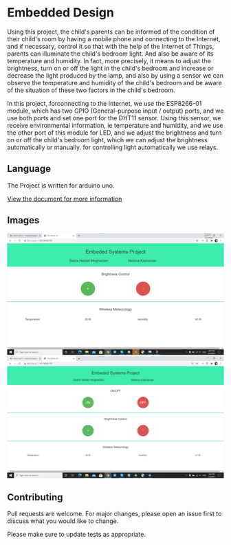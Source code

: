 # Embedded Design

Using this project, the child's parents can be informed of the condition of their child's room by having a mobile phone and connecting to the Internet, and if necessary, control it so that with the help of the Internet of Things, parents can illuminate the child's bedroom light. And also be aware of its temperature and humidity. In fact, more precisely, it means to adjust the brightness, turn on or off the light in the child's bedroom and increase or decrease the light produced by the lamp, and also by using a sensor we can observe the temperature and humidity of the child's bedroom and be aware of the situation of these two factors in the child's bedroom.

In this project, forconnecting to the Internet, we use the ESP8266-01 module, which has two GPIO (General-purpose input / output) ports, and we use both ports and set one port for the DHT11 sensor. Using this sensor, we receive environmental information, ie temperature and humidity, and we use the other port of this module for LED, and we adjust the brightness and turn on or off the child's bedroom light, which we can adjust the brightness automatically or manually. for controlling light automatically we use relays.

## Language
The Project is written for arduino uno.

[View the document for more information ](Report.pdf)
## Images
<img src="embedded project.png"></img> 
<img src="final page project.png"></img> 

## Contributing
Pull requests are welcome. For major changes, please open an issue first to discuss what you would like to change.

Please make sure to update tests as appropriate.

